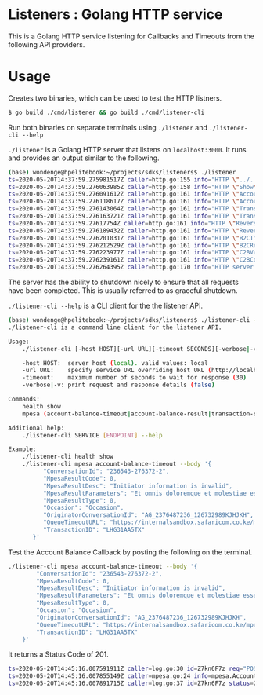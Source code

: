 # Listeners : Golang HTTP service

This is a Golang HTTP service listening for Callbacks and Timeouts from the following API providers.

# Usage

Creates two binaries, which can be used to test the HTTP listners.

```bash
$ go build ./cmd/listener && go build ./cmd/listener-cli
```

Run both binaries on separate terminals using `./listener` and `./listener-cli --help`

`./listener` is a Golang HTTP server that listens on `localhost:3000`. It runs and provides an output similar to the following.

```bash
(base) wondenge@hpelitebook:~/projects/sdks/listeners$ ./listener
ts=2020-05-20T14:37:59.275981517Z caller=http.go:155 info="HTTP \"../../gen/http/openapi.json\" mounted on GET /swagger/swagger.json"
ts=2020-05-20T14:37:59.276063985Z caller=http.go:158 info="HTTP \"Show\" mounted on GET /health/"
ts=2020-05-20T14:37:59.276091612Z caller=http.go:161 info="HTTP \"AccountBalanceTimeout\" mounted on POST /mpesa/accountbalance/v1/timeout"
ts=2020-05-20T14:37:59.276118617Z caller=http.go:161 info="HTTP \"AccountBalanceResultEndpoint\" mounted on POST /mpesa/accountbalance/v1/result"
ts=2020-05-20T14:37:59.276143064Z caller=http.go:161 info="HTTP \"TransactionStatusTimeout\" mounted on POST /mpesa/transactionstatus/v1/timeout"
ts=2020-05-20T14:37:59.276163721Z caller=http.go:161 info="HTTP \"TransactionStatusResultEndpoint\" mounted on POST /mpesa/transactionstatus/v1/result"
ts=2020-05-20T14:37:59.27617754Z caller=http.go:161 info="HTTP \"ReversalTimeout\" mounted on POST /mpesa/reversal/v1/timeout"
ts=2020-05-20T14:37:59.276189432Z caller=http.go:161 info="HTTP \"ReversalResultEndpoint\" mounted on POST /mpesa/reversal/v1/result"
ts=2020-05-20T14:37:59.276201031Z caller=http.go:161 info="HTTP \"B2CTimeout\" mounted on POST /mpesa/b2c/v1/timeout"
ts=2020-05-20T14:37:59.276212529Z caller=http.go:161 info="HTTP \"B2CResult\" mounted on POST /mpesa/b2c/v1/result"
ts=2020-05-20T14:37:59.276223977Z caller=http.go:161 info="HTTP \"C2BValidation\" mounted on POST /mpesa/c2b/v1/validation"
ts=2020-05-20T14:37:59.276239161Z caller=http.go:161 info="HTTP \"C2BConfirmation\" mounted on POST /mpesa/c2b/v1/confirmation"
ts=2020-05-20T14:37:59.276264395Z caller=http.go:170 info="HTTP server listening on \"localhost:3000\""
```

The server has the ability to shutdown nicely to ensure that all requests have been completed. This is usually referred to as graceful shutdown.

`./listener-cli --help` is a CLI client for the the listener API.

```bash
(base) wondenge@hpelitebook:~/projects/sdks/listeners$ ./listener-cli --help
./listener-cli is a command line client for the listener API.

Usage:
    ./listener-cli [-host HOST][-url URL][-timeout SECONDS][-verbose|-v] SERVICE ENDPOINT [flags]

    -host HOST:  server host (local). valid values: local
    -url URL:    specify service URL overriding host URL (http://localhost:8080)
    -timeout:    maximum number of seconds to wait for response (30)
    -verbose|-v: print request and response details (false)

Commands:
    health show
    mpesa (account-balance-timeout|account-balance-result|transaction-status-timeout|transaction-status-result|reversal-timeout|reversal-result|b2-c-timeout|b2-c-result|c2-b-validation|c2-b-confirmation)

Additional help:
    ./listener-cli SERVICE [ENDPOINT] --help

Example:
    ./listener-cli health show
    ./listener-cli mpesa account-balance-timeout --body '{
          "ConversationId": "236543-276372-2",
          "MpesaResultCode": 0,
          "MpesaResultDesc": "Initiator information is invalid",
          "MpesaResultParameters": "Et omnis doloremque et molestiae esse ut.",
          "MpesaResultType": 0,
          "Occasion": "Occasion",
          "OriginatorConversationId": "AG_2376487236_126732989KJHJKH",
          "QueueTimeoutURL": "https://internalsandbox.safaricom.co.ke/mpesa/abresults/v1/submit",
          "TransactionID": "LHG31AA5TX"
       }'
```

Test the Account Balance Callback by posting the following on the terminal.

```bash
./listener-cli mpesa account-balance-timeout --body '{
        "ConversationId": "236543-276372-2",
        "MpesaResultCode": 0,
        "MpesaResultDesc": "Initiator information is invalid",
        "MpesaResultParameters": "Et omnis doloremque et molestiae esse ut.",
        "MpesaResultType": 0,
        "Occasion": "Occasion",
        "OriginatorConversationId": "AG_2376487236_126732989KJHJKH",
        "QueueTimeoutURL": "https://internalsandbox.safaricom.co.ke/mpesa/abresults/v1/submit",
        "TransactionID": "LHG31AA5TX"
    }'

```

It returns a Status Code of 201.

```bash
ts=2020-05-20T14:45:16.007591911Z caller=log.go:30 id=Z7kn6F7z req="POST /mpesa/accountbalance/v1/timeout" from=127.0.0.1
ts=2020-05-20T14:45:16.007855149Z caller=mpesa.go:24 info=mpesa.AccountBalanceTimeout
ts=2020-05-20T14:45:16.007891715Z caller=log.go:37 id=Z7kn6F7z status=201 bytes=3 time=302.972µs
```
